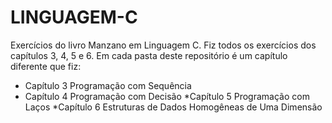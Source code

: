# LINGUAGEM-C
Exercícios do livro Manzano em Linguagem C. Fiz todos os exercícios dos capítulos 3, 4, 5 e 6. Em cada pasta deste repositório é um capítulo diferente que fiz:
* Capítulo 3 Programação com Sequência
* Capítulo 4 Programação com Decisão
*Capítulo 5 Programação com Laços
*Capítulo 6 Estruturas de Dados Homogêneas de Uma Dimensão
